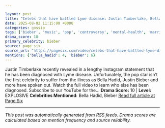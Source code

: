 ```yaml
---

layout: post
title: "Celebs that have battled Lyme disease: Justin Timberlake, Bella Hadid, more""
date: 2025-08-02 11:15:00 +0000
categories: gossip
tags: ['bieber', 'music', 'pop', 'controversy', 'mental-health', 'marriage', 'source-page_six', 'drama-explosive']
drama_score: 10
primary_celebrity: bieber
source: page_six
source_url: "https://pagesix.com/video/celebs-that-have-battled-lyme-disease-justin-timberlake-bella-hadid-more/""
mentions: {'bella_hadid': 4, 'bieber': 6}
---
```


Justin Timberlake recently revealed in a lengthy Instagram statement that he has been diagnosed with Lyme disease. Unfortunately, the pop star isn’t the first celebrity to suffer from the illness as Bella Hadid, Justin Bieber and more have spoken out. Watch the full video to learn who else has been diagnosed. Subscribe to our YouTube for the... **Drama Score:** 10 | **Level:** EXPLOSIVE **Celebrities Mentioned:** Bella Hadid, Bieber [Read full article at Page Six](https://pagesix.com/video/celebs-that-have-battled-lyme-disease-justin-timberlake-bella-hadid-more/)

---

*This post was automatically generated from RSS feeds. Drama scores are calculated based on mention frequency and source reliability.*